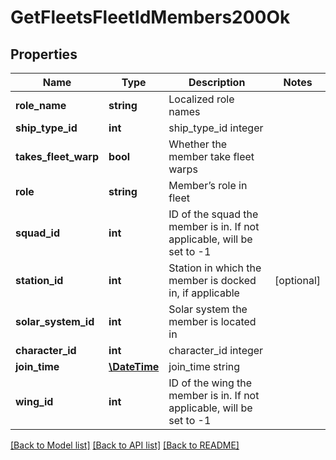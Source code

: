 # GetFleetsFleetIdMembers200Ok

## Properties
Name | Type | Description | Notes
------------ | ------------- | ------------- | -------------
**role_name** | **string** | Localized role names | 
**ship_type_id** | **int** | ship_type_id integer | 
**takes_fleet_warp** | **bool** | Whether the member take fleet warps | 
**role** | **string** | Member’s role in fleet | 
**squad_id** | **int** | ID of the squad the member is in. If not applicable, will be set to -1 | 
**station_id** | **int** | Station in which the member is docked in, if applicable | [optional] 
**solar_system_id** | **int** | Solar system the member is located in | 
**character_id** | **int** | character_id integer | 
**join_time** | [**\DateTime**](\DateTime.md) | join_time string | 
**wing_id** | **int** | ID of the wing the member is in. If not applicable, will be set to -1 | 

[[Back to Model list]](../README.md#documentation-for-models) [[Back to API list]](../README.md#documentation-for-api-endpoints) [[Back to README]](../README.md)


